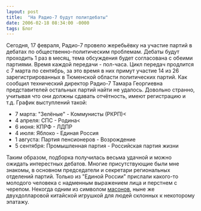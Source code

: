 ```yaml
---
layout: post
title:  "На Радио-7 будут политдебаты"
date: 2006-02-18 08:34:00 -0000
tags: Блог
---
```


Сегодня, 17 февраля, Радио-7 провело жеребьёвку на участие партий в дебатах по общественно-политическим проблемам. Дебаты будут проходить 1 раз в месяц, тема обсуждения будет согласована с обеими партиями. Время каждой передачи - пол-часа. Цикл передач продлится с 7 марта по сентябрь, за это время в них примут участие 14 из 26 зарегистрированных в Тюменской области политических партий. Как сообщил технический директор Радио-7 Тамара Георгиевна представителей остальных партий найти не удалось. Довольно странно, учитывая что они должны сдавать отчётность, имеют регистрацию и т.д.
График выступлений такой:

- 7 марта: "Зелёные" - Коммунисты (РКРП)<
- 4 апреля: СПС - Родина<
- 6 июня: КПРФ - ЛДПР
- 4 июля: Яблоко - Единая Россия
- 1 августа: Партия пенсионеров - Возрождение
- 5 сентября: Промышленная партия - Российская партия жизни

Таким образом, подборка получилась весьма удачной и можно ожидать интерестных дебатов.
Многие присутствующие были мне знакомы, в основном председатели и секретари региональных отделений партий. Только из "Единой России" прислали какого-то молодого человека с надменным выражением лица и перстнем с черепом. Некогда одним из символом <a href="http://ru.wikipedia.org/wiki/%D0%9C%D0%B0%D1%81%D0%BE%D0%BD">масонов</a>, ныне же двухдолларовой китайской игрушкой для людей склонных к некоторому эпатажу. 